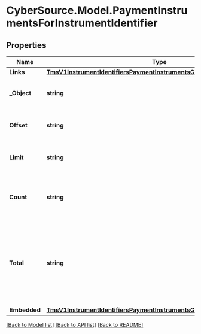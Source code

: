 # CyberSource.Model.PaymentInstrumentsForInstrumentIdentifier
## Properties

Name | Type | Description | Notes
------------ | ------------- | ------------- | -------------
**Links** | [**TmsV1InstrumentIdentifiersPaymentInstrumentsGet200ResponseLinks**](TmsV1InstrumentIdentifiersPaymentInstrumentsGet200ResponseLinks.md) |  | [optional] 
**_Object** | **string** | Shows the response is a collection of objects. | [optional] 
**Offset** | **string** | The offset parameter supplied in the request. | [optional] 
**Limit** | **string** | The limit parameter supplied in the request. | [optional] 
**Count** | **string** | The number of Payment Instruments returned in the array. | [optional] 
**Total** | **string** | The total number of Payment Instruments associated with the Instrument Identifier in the zero-based dataset. | [optional] 
**Embedded** | [**TmsV1InstrumentIdentifiersPaymentInstrumentsGet200ResponseEmbedded**](TmsV1InstrumentIdentifiersPaymentInstrumentsGet200ResponseEmbedded.md) |  | [optional] 

[[Back to Model list]](../README.md#documentation-for-models) [[Back to API list]](../README.md#documentation-for-api-endpoints) [[Back to README]](../README.md)


